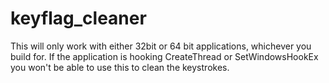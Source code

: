 # keyflag_cleaner

This will only work with either 32bit or 64 bit applications, whichever you build for. If the application is hooking CreateThread or SetWindowsHookEx you won't be able to use this to clean the keystrokes.

